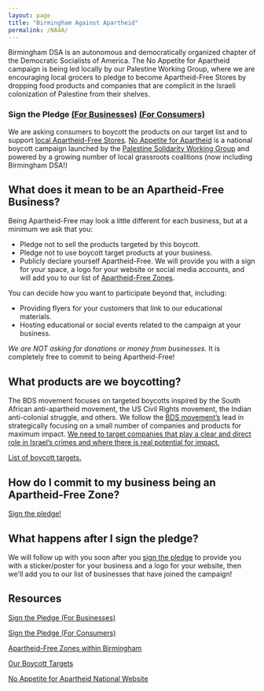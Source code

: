```yaml
---
layout: page
title: "Birmingham Against Apartheid"
permalink: /NA4A/
---
```


Birmingham DSA is an autonomous and democratically organized chapter of the Democratic Socialists of America. The No Appetite for Apartheid campaign is being led locally by our Palestine Working Group, where we are encouraging local grocers to pledge to become Apartheid-Free Stores by dropping food products and companies that are complicit in the Israeli colonization of Palestine from their shelves. 

### Sign the Pledge [(For Businesses)](https://actionnetwork.org/forms/no-appetite-for-apartheid-business-pledge-2/) [(For Consumers)](https://actionnetwork.org/forms/sign-the-pledge-to-join-the-campaign-and-support-apartheid-free-businesses/)

We are asking consumers to boycott the products on our target list and to support [local Apartheid-Free Stores](https://bhamdsa.org/apartheidfreezones). [No Appetite for Apartheid](https://na4a.org/) is a national boycott campaign launched by the [Palestine Solidarity Working Group](https://palestineswg.org/) and powered by a growing number of local grassroots coalitions (now including Birmingham DSA!)

## What does it mean to be an Apartheid-Free Business?

Being Apartheid-Free may look a little different for each business, but at a minimum we ask that you:
+ Pledge not to sell the products targeted by this boycott.
+ Pledge not to use boycott target products at your business.
+ Publicly declare yourself Apartheid-Free. We will provide you with a sign for your space, a logo for your website or social media accounts, and will add you to our list of [Apartheid-Free Zones](https://bhamdsa.org/apartheidfreezones).

You can decide how you want to participate beyond that, including:
+ Providing flyers for your customers that link to our educational materials. 
+ Hosting educational or social events related to the campaign at your business.

*We are NOT asking for donations or money from businesses.* It is completely free to commit to being Apartheid-Free!

## What products are we boycotting?

The BDS movement focuses on targeted boycotts inspired by the South African anti-apartheid movement, the US Civil Rights movement, the Indian anti-colonial struggle, and others. We follow the [BDS movement’s](https://bdsmovement.net/BDS-Guide-Strategic-Campaigning) lead in strategically focusing on a small number of companies and products for maximum impact. [We need to target companies that play a clear and direct role in Israel’s crimes and where there is real potential for impact.](https://www.bdsmovement.net/Guide-to-BDS-Boycott)

[List of boycott targets.](https://bhamdsa.org/na4atargets)

## How do I commit to my business being an Apartheid-Free Zone?

[Sign the pledge!](https://actionnetwork.org/forms/no-appetite-for-apartheid-business-pledge-2/)

## What happens after I sign the pledge?

We will follow up with you soon after you [sign the pledge](https://actionnetwork.org/forms/no-appetite-for-apartheid-business-pledge-2/) to provide you with a sticker/poster for your business and a logo for your website, then we'll add you to our list of businesses that have joined the campaign!

## Resources

[Sign the Pledge (For Businesses)](https://actionnetwork.org/forms/no-appetite-for-apartheid-business-pledge-2/)

[Sign the Pledge (For Consumers)](https://actionnetwork.org/forms/sign-the-pledge-to-join-the-campaign-and-support-apartheid-free-businesses/)

[Apartheid-Free Zones within Birmingham](https://bhamdsa.org/apartheidfreezones/)

[Our Boycott Targets](https://bhamdsa.org/na4atargets)

[No Appetite for Apartheid National Website](https://na4a.org)



